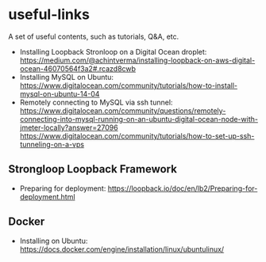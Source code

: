 # useful-links
A set of useful contents, such as tutorials, Q&amp;A, etc.

* Installing Loopback Stronloop on a Digital Ocean droplet: https://medium.com/@achintverma/installing-loopback-on-aws-digital-ocean-46070564f3a2#.rcazd8cwb
* Installing MySQL on Ubuntu: https://www.digitalocean.com/community/tutorials/how-to-install-mysql-on-ubuntu-14-04
* Remotely connecting to MySQL via ssh tunnel: https://www.digitalocean.com/community/questions/remotely-connecting-into-mysql-running-on-an-ubuntu-digital-ocean-node-with-jmeter-locally?answer=27096
https://www.digitalocean.com/community/tutorials/how-to-set-up-ssh-tunneling-on-a-vps

## Strongloop Loopback Framework
* Preparing for deployment: https://loopback.io/doc/en/lb2/Preparing-for-deployment.html

## Docker
* Installing on Ubuntu: https://docs.docker.com/engine/installation/linux/ubuntulinux/
